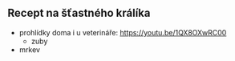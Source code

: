 ---
---


## Recept na šťastného králíka

* prohlídky doma i u veterináře: https://youtu.be/1QX8OXwRC00
    *  zuby
* mrkev
